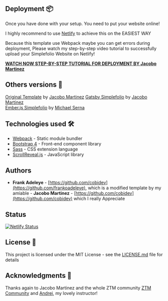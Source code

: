 
## Deployment 📦

Once you have done with your setup. You need to put your website online!

I highly recommend to use [Netlify](https://netlify.com) to achieve this on the EASIEST WAY

Because this template use Webpack maybe you can get errors during deployment, Please watch my step-by-step video tutorial to successfully upload your Simplefolio Website on Netlify!

**[WATCH NOW STEP-BY-STEP TUTORIAL FOR DEPLOYMENT BY Jacobo Martinez](https://www.youtube.com/watch?v=soaG3GNSxJY)**

## Others versions 👥
[Original Template](https://github.com/cobidev/simplefolio) by [Jacobo Martinez](https://github.com/cobidev)
[Gatsby Simplefolio](https://github.com/cobidev/gatsby-simplefolio) by [Jacobo Martinez](https://github.com/cobidev)\
[Ember.js Simplefolio](https://github.com/sernadesigns/simplefolio-ember) by [Michael Serna](https://github.com/sernadesigns)

## Technologies used 🛠️

- [Webpack](https://webpack.js.org/concepts/) - Static module bundler
- [Bootstrap 4](https://getbootstrap.com/docs/4.3/getting-started/introduction/) - Front-end component library
- [Sass](https://sass-lang.com/documentation) - CSS extension language
- [ScrollReveal.js](https://scrollrevealjs.org/) - JavaScript library

## Authors
- **Frank Adeleye** - [https://github.com/cobidev](https://github.com/frankoadeleye), which is a modified template by my amiable - **Jacobo Martinez** - [https://github.com/cobidev](https://github.com/cobidev) which I really Appreciate

## Status

[![Netlify Status](https://api.netlify.com/api/v1/badges/75600296-89eb-4640-9e7e-fa87fba7ce76/deploy-status)](https://app.netlify.com/sites/simplfolio/deploys)

## License 📄

This project is licensed under the MIT License - see the [LICENSE.md](LICENSE.md) file for details

## Acknowledgments 🎁

Thanks again to Jacobo Martinez and the whole ZTM community [ZTM Community](https://github.com/zero-to-mastery) and [Andrei](https://github.com/aneagoie), my lovely instructor!
